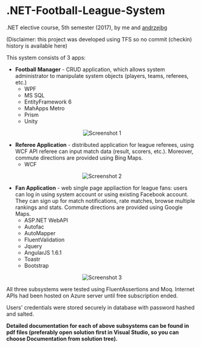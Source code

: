 # .NET-Football-League-System
.NET elective course, 5th semester (2017), by me and [andrzejbg](https://github.com/andrzejbg)

(Disclaimer: this project was developed using TFS so no commit (checkin) history is available here)

This system consists of 3 apps:
* **Football Manager** - CRUD application, which allows system administrator to manipulate system objects (players, teams, referees, etc.)
  * WPF
  * MS SQL 
  * EntityFramework 6
  * MahApps Metro
  * Prism
  * Unity
  
<p align="center">
 <img src="http://i.imgur.com/WAknXAH.png" alt="Screenshot 1"/>
</p>

* **Referee Application** - distributed application for league referees, using WCF API referee can input match data (result, scorers, etc.). Moreover, commute directions are provided using Bing Maps. 
  * WCF
  
<p align="center">
 <img src="http://i.imgur.com/iV1nlLa.png" alt="Screenshot 2"/>
</p> 
  
* **Fan Application** - web single page appliaction for league fans: users can log in using system account or using existing Facebook account. They can sign up for match notifications, rate matches, browse multiple rankings and stats. Commute directions are provided using Google Maps.
  * ASP.NET WebAPI
  * Autofac
  * AutoMapper
  * FluentValidation
  * Jquery
  * AngularJS 1.6.1
  * Toastr
  * Bootstrap
  
<p align="center">
  <img src="http://i.imgur.com/WVw1nqq.png" alt="Screenshot 3"/>
</p>

All three subsystems were tested using FluentAssertions and Moq. Internet APIs had been hosted on Azure server until free subscription ended.  

Users' credentials were stored securely in database with password hashed and salted.  

**Detailed documentation for each of above subsystems can be found in pdf files (preferably open solution first in Visual Studio, so you can choose Documentation from solution tree).**
